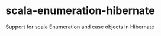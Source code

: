 scala-enumeration-hibernate
===========================

Support for scala Enumeration and case objects in Hibernate
